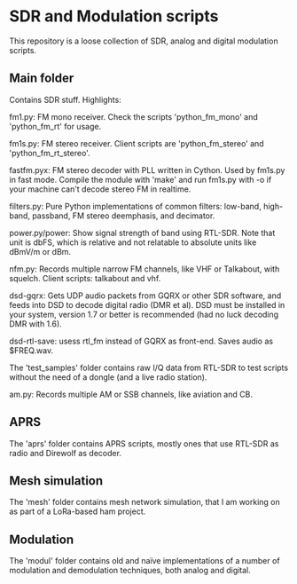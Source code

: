 # SDR and Modulation scripts

This repository is a loose collection of SDR, analog and digital modulation
scripts.

## Main folder

Contains SDR stuff. Highlights:

fm1.py: FM mono receiver. Check the scripts 'python\_fm\_mono' and 'python\_fm\_rt'
for usage.

fm1s.py: FM stereo receiver. Client scripts are 'python\_fm\_stereo' and
'python\_fm\_rt\_stereo'.

fastfm.pyx: FM stereo decoder with PLL written in Cython. Used by fm1s.py in
fast mode. Compile the module with 'make' and run fm1s.py with -o if your
machine can't decode stereo FM in realtime.

filters.py: Pure Python implementations of common filters: low-band, high-band,
passband, FM stereo deemphasis, and decimator.

power.py/power: Show signal strength of band using RTL-SDR. Note that unit is
dbFS, which is relative and not relatable to absolute units like dBmV/m or dBm.

nfm.py: Records multiple narrow FM channels, like VHF or Talkabout,
with squelch. Client scripts: talkabout and vhf.

dsd-gqrx: Gets UDP audio packets from GQRX or other SDR software, and feeds
into DSD to decode digital radio (DMR et al). DSD must be installed in your
system, version 1.7 or better is recommended (had no luck decoding DMR with 1.6).

dsd-rtl-save: usess rtl\_fm instead of GQRX as front-end. Saves audio as
$FREQ.wav.

The 'test\_samples' folder contains raw
I/Q data from RTL-SDR to test scripts without the need of a dongle (and a
live radio station).

am.py: Records multiple AM or SSB channels, like aviation and CB.

## APRS

The 'aprs' folder contains APRS scripts, mostly ones that use RTL-SDR as
radio and Direwolf as decoder.

## Mesh simulation

The 'mesh' folder contains mesh network
simulation, that I am working on as part of a LoRa-based ham project.

## Modulation

The 'modul' folder contains old and naïve implementations of a number of
modulation and demodulation techniques, both analog and digital.
